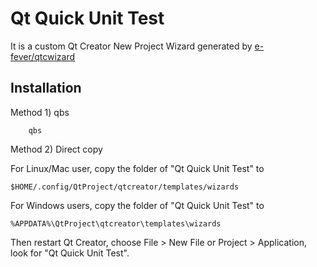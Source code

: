 Qt Quick Unit Test
=============================

It is a custom Qt Creator New Project Wizard generated by [e-fever/qtcwizard](https://github.com/e-fever/qtcwizard)

Installation 
------------

Method 1) qbs

```
    qbs
```

Method 2) Direct copy

For Linux/Mac user, copy the folder of "Qt Quick Unit Test" to 

```
$HOME/.config/QtProject/qtcreator/templates/wizards
```

For Windows users, copy the folder of "Qt Quick Unit Test" to 

```
%APPDATA%\QtProject\qtcreator\templates\wizards 
```

Then restart Qt Creator, choose File > New File or Project > Application, look for "Qt Quick Unit Test".